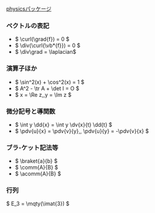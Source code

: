 [physicsパッケージ](http://blog.livedoor.jp/hamu_nbr/archives/45198248.html)


### ベクトルの表記
- $ \curl(\grad{f}) = 0 $
- $ \div(\curl{\vb*{f}}) = 0 $
- $ \div\grad = \laplacian$

### 演算子ほか
- $ \sin^2(x) + \cos^2(x) = 1 $
- $ A^2 - \tr A + \det I = O $
- $ x = \Re z,\,y = \Im z $

### 微分記号と導関数
- $ \int y \dd{x} = \int y \dv{x}{t} \dd{t} $
- $ \pdv{u}{x} = \pdv{v}{y},\, \pdv{u}{y} = -\pdv{v}{x} $

### ブラ-ケット記法等
- $ \braket{a}{b} $
- $ \comm{A}{B} $
- $ \acomm{A}{B} $

### 行列
$ E_3 = \mqty(\imat{3}) $
